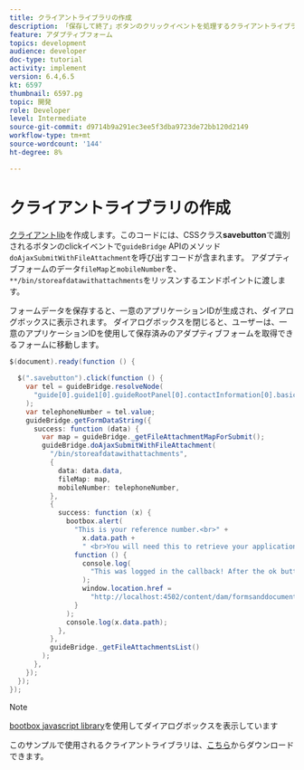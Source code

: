 ```yaml
---
title: クライアントライブラリの作成
description: 「保存して終了」ボタンのクリックイベントを処理するクライアントライブラリを作成する
feature: アダプティブフォーム
topics: development
audience: developer
doc-type: tutorial
activity: implement
version: 6.4,6.5
kt: 6597
thumbnail: 6597.pg
topic: 開発
role: Developer
level: Intermediate
source-git-commit: d9714b9a291ec3ee5f3dba9723de72bb120d2149
workflow-type: tm+mt
source-wordcount: '144'
ht-degree: 8%

---
```


# クライアントライブラリの作成

[クライアントlib](https://docs.adobe.com/content/help/ja-JP/experience-manager-65/developing/introduction/clientlibs.html)を作成します。このコードには、CSSクラス&#x200B;**savebutton**&#x200B;で識別されるボタンのclickイベントで`guideBridge` APIのメソッド`doAjaxSubmitWithFileAttachment`を呼び出すコードが含まれます。  アダプティブフォームのデータ`fileMap`と`mobileNumber`を、`**/bin/storeafdatawithattachments`をリッスンするエンドポイントに渡します。

フォームデータを保存すると、一意のアプリケーションIDが生成され、ダイアログボックスに表示されます。 ダイアログボックスを閉じると、ユーザーは、一意のアプリケーションIDを使用して保存済みのアダプティブフォームを取得できるフォームに移動します。

```java
$(document).ready(function () {
  
  $(".savebutton").click(function () {
    var tel = guideBridge.resolveNode(
      "guide[0].guide1[0].guideRootPanel[0].contactInformation[0].basicContact[0].telephoneNumber[0]"
    );
    var telephoneNumber = tel.value;
    guideBridge.getFormDataString({
      success: function (data) {
        var map = guideBridge._getFileAttachmentMapForSubmit();
        guideBridge.doAjaxSubmitWithFileAttachment(
          "/bin/storeafdatawithattachments",
          {
            data: data.data,
            fileMap: map,
            mobileNumber: telephoneNumber,
          },
          {
            success: function (x) {
              bootbox.alert(
                "This is your reference number.<br>" +
                  x.data.path +
                  " <br>You will need this to retrieve your application",
                function () {
                  console.log(
                    "This was logged in the callback! After the ok button was pressed"
                  );
                  window.location.href =
                    "http://localhost:4502/content/dam/formsanddocuments/myaccountform/jcr:content?wcmmode=disabled";
                }
              );
              console.log(x.data.path);
            },
          },
          guideBridge._getFileAttachmentsList()
        );
      },
    });
  });
});
```

>[!NOTE]
> [bootbox javascript library](http://bootboxjs.com/examples.html)を使用してダイアログボックスを表示しています

このサンプルで使用されるクライアントライブラリは、[こちら](assets/client-libraries.zip)からダウンロードできます。
